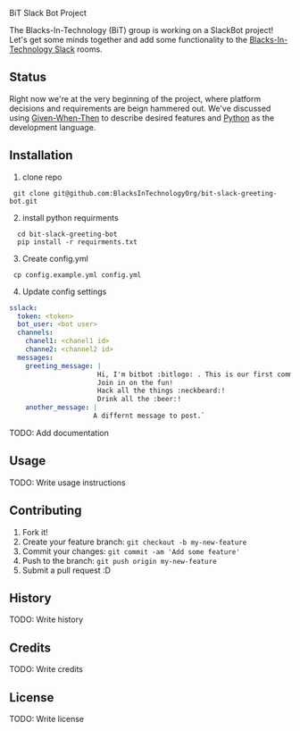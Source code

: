 BiT Slack Bot Project

The Blacks-In-Technology (BiT) group is working on a SlackBot project! Let's get
some minds together and add some functionality to the [Blacks-In-Technology Slack](http://blacksintechnology.slack.com)
rooms.

## Status

Right now we're at the very beginning of the project, where platform decisions and
requirements are beign hammered out. We've discussed using [Given-When-Then](https://en.wikipedia.org/wiki/Given-When-Then) to describe desired features and [Python](https://www.python.org/) as the development language.

## Installation

1. clone repo
```
 git clone git@github.com:BlacksInTechnologyOrg/bit-slack-greeting-bot.git
```

2. install python requirments
```
  cd bit-slack-greeting-bot
  pip install -r requirments.txt
```

3. Create config.yml

```
 cp config.example.yml config.yml

```

4. Update config settings

````yaml
sslack:
  token: <token>
  bot_user: <bot user>
  channels:
    chanel1: <chanel1 id>
    channe2: <channel2 id>
  messages:
    greeting_message: |
                      Hi, I'm bitbot :bitlogo: . This is our first community coding project!
                      Join in on the fun!
                      Hack all the things :neckbeard:!
                      Drink all the :beer:!
    another_message: |
                     A differnt message to post.`
````
TODO: Add documentation

## Usage

TODO: Write usage instructions

## Contributing

1. Fork it!
2. Create your feature branch: `git checkout -b my-new-feature`
3. Commit your changes: `git commit -am 'Add some feature'`
4. Push to the branch: `git push origin my-new-feature`
5. Submit a pull request :D

## History

TODO: Write history

## Credits

TODO: Write credits

## License

TODO: Write license
